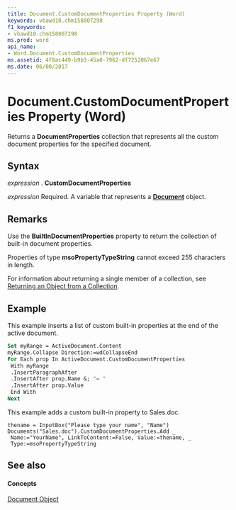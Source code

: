 ```yaml
---
title: Document.CustomDocumentProperties Property (Word)
keywords: vbawd10.chm158007298
f1_keywords:
- vbawd10.chm158007298
ms.prod: word
api_name:
- Word.Document.CustomDocumentProperties
ms.assetid: 4f8ac449-b9b3-45a0-7962-df7252067e67
ms.date: 06/08/2017
---
```



# Document.CustomDocumentProperties Property (Word)

Returns a  **DocumentProperties** collection that represents all the custom document properties for the specified document.


## Syntax

 _expression_ . **CustomDocumentProperties**

 _expression_ Required. A variable that represents a **[Document](Word.Document.md)** object.


## Remarks

Use the  **BuiltInDocumentProperties** property to return the collection of built-in document properties.

Properties of type  **msoPropertyTypeString** cannot exceed 255 characters in length.

For information about returning a single member of a collection, see [Returning an Object from a Collection](http://msdn.microsoft.com/library/28f76384-f495-9640-a7c8-10ada3fac727%28Office.15%29.aspx).


## Example

This example inserts a list of custom built-in properties at the end of the active document.


```vb
Set myRange = ActiveDocument.Content 
myRange.Collapse Direction:=wdCollapseEnd 
For Each prop In ActiveDocument.CustomDocumentProperties 
 With myRange 
 .InsertParagraphAfter 
 .InsertAfter prop.Name &; "= " 
 .InsertAfter prop.Value 
 End With 
Next
```

This example adds a custom built-in property to Sales.doc.




```
thename = InputBox("Please type your name", "Name") 
Documents("Sales.doc").CustomDocumentProperties.Add _ 
 Name:="YourName", LinkToContent:=False, Value:=thename, _ 
 Type:=msoPropertyTypeString
```


## See also


#### Concepts


[Document Object](Word.Document.md)

